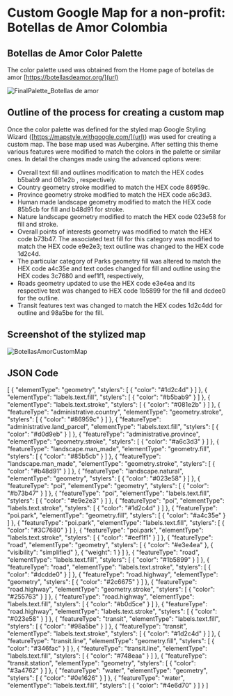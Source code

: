 # Custom Google Map for a non-profit: Botellas de Amor Colombia

## Botellas de Amor Color Palette

The color palette used was obtained from the Home page of botellas de amor [https://botellasdeamor.org/](url)

![FinalPalette_Botellas de amor](https://user-images.githubusercontent.com/98049283/159191811-beca38bc-9c4e-48cd-b2ac-d083136ad9f4.jpg)

## Outline of the process for creating a custom map

Once the color palette was defined for the styled map Google Styling Wizard ([https://mapstyle.withgoogle.com/](url)) was used for creating a custom map. The base map used was Aubergine. After setting this theme various features were modified to match the colors in the palette or similar ones. In detail the changes made using the advanced options were:

- Overall text fill and outlines modification to match the HEX codes b5bab9 and 081e2b , respectively.
- Country geometry stroke modified to match the HEX code 86959c.
- Province geometry stroke modified to match the HEX code a6c3d3.
- Human made landscape geometry modified to match the HEX code 85b5cb for fill and b48d91 for stroke.
- Nature landscape geometry modified to match the HEX code 023e58 for fill and stroke.
- Overall points of interests geometry was modified to match the HEX code b73b47. The associated text fill for this category was modified to match the HEX code e9e2e3; text outline was changed to the HEX code 1d2c4d.
- The particular category of Parks geometry fill was altered to match the HEX code a4c35e and text codes changed for fill and outline using the HEX codes 3c7680 and eef1f1, respectively,
- Roads geometry updated to use the HEX code e3e4ea and its respective text was changed to HEX code 1b5899 for the fill and dcdee0 for the outline.
- Transit features text was changed to match the HEX codes 1d2c4dd for outline and 98a5be for the fill.
 
## Screenshot of the stylized map
![BotellasAmorCustomMap](https://user-images.githubusercontent.com/98049283/159191660-b237e3d1-f25e-4ce3-9e86-0884c0ed9c47.jpg)

## JSON Code

[ { "elementType": "geometry", "stylers": [ { "color": "#1d2c4d" } ] }, { "elementType": "labels.text.fill", "stylers": [ { "color": "#b5bab9" } ] }, { "elementType": "labels.text.stroke", "stylers": [ { "color": "#081e2b" } ] }, { "featureType": "administrative.country", "elementType": "geometry.stroke", "stylers": [ { "color": "#86959c" } ] }, { "featureType": "administrative.land_parcel", "elementType": "labels.text.fill", "stylers": [ { "color": "#d0d9eb" } ] }, { "featureType": "administrative.province", "elementType": "geometry.stroke", "stylers": [ { "color": "#a6c3d3" } ] }, { "featureType": "landscape.man_made", "elementType": "geometry.fill", "stylers": [ { "color": "#85b5cb" } ] }, { "featureType": "landscape.man_made", "elementType": "geometry.stroke", "stylers": [ { "color": "#b48d91" } ] }, { "featureType": "landscape.natural", "elementType": "geometry", "stylers": [ { "color": "#023e58" } ] }, { "featureType": "poi", "elementType": "geometry", "stylers": [ { "color": "#b73b47" } ] }, { "featureType": "poi", "elementType": "labels.text.fill", "stylers": [ { "color": "#e9e2e3" } ] }, { "featureType": "poi", "elementType": "labels.text.stroke", "stylers": [ { "color": "#1d2c4d" } ] }, { "featureType": "poi.park", "elementType": "geometry.fill", "stylers": [ { "color": "#a4c35e" } ] }, { "featureType": "poi.park", "elementType": "labels.text.fill", "stylers": [ { "color": "#3C7680" } ] }, { "featureType": "poi.park", "elementType": "labels.text.stroke", "stylers": [ { "color": "#eef1f1" } ] }, { "featureType": "road", "elementType": "geometry", "stylers": [ { "color": "#e3e4ea" }, { "visibility": "simplified" }, { "weight": 1 } ] }, { "featureType": "road", "elementType": "labels.text.fill", "stylers": [ { "color": "#1b5899" } ] }, { "featureType": "road", "elementType": "labels.text.stroke", "stylers": [ { "color": "#dcdde0" } ] }, { "featureType": "road.highway", "elementType": "geometry", "stylers": [ { "color": "#2c6675" } ] }, { "featureType": "road.highway", "elementType": "geometry.stroke", "stylers": [ { "color": "#255763" } ] }, { "featureType": "road.highway", "elementType": "labels.text.fill", "stylers": [ { "color": "#b0d5ce" } ] }, { "featureType": "road.highway", "elementType": "labels.text.stroke", "stylers": [ { "color": "#023e58" } ] }, { "featureType": "transit", "elementType": "labels.text.fill", "stylers": [ { "color": "#98a5be" } ] }, { "featureType": "transit", "elementType": "labels.text.stroke", "stylers": [ { "color": "#1d2c4d" } ] }, { "featureType": "transit.line", "elementType": "geometry.fill", "stylers": [ { "color": "#346fac" } ] }, { "featureType": "transit.line", "elementType": "labels.text.fill", "stylers": [ { "color": "#748eaa" } ] }, { "featureType": "transit.station", "elementType": "geometry", "stylers": [ { "color": "#3a4762" } ] }, { "featureType": "water", "elementType": "geometry", "stylers": [ { "color": "#0e1626" } ] }, { "featureType": "water", "elementType": "labels.text.fill", "stylers": [ { "color": "#4e6d70" } ] } ]
